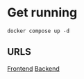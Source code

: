 # Get running

`docker compose up -d`

## URLS

[Frontend](http://localhost:8080/)
[Backend](http://localhost:8000/docs)
